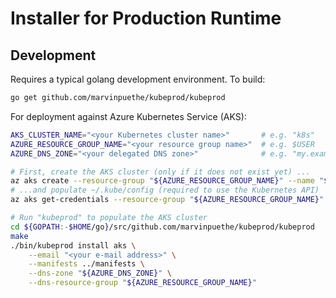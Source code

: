 # Installer for Production Runtime

## Development

Requires a typical golang development environment.  To build:

```sh
go get github.com/marvinpuethe/kubeprod/kubeprod
```

For deployment against Azure Kubernetes Service (AKS):

```sh
AKS_CLUSTER_NAME="<your Kubernetes cluster name>"       # e.g. "k8s"
AZURE_RESOURCE_GROUP_NAME="<your resource group name>"  # e.g. $USER
AZURE_DNS_ZONE="<your delegated DNS zone>"              # e.g. "my.example.com"

# First, create the AKS cluster (only if it does not exist yet) ...
az aks create --resource-group "${AZURE_RESOURCE_GROUP_NAME}" --name "${AKS_CLUSTER_NAME}" --node-count 3 --node-vm-size Standard_DS2_v2 --ssh-key-value ~/.ssh/id_rsa.pub --kubernetes-version 1.9.11
# ...and populate ~/.kube/config (required to use the Kubernetes API)
az aks get-credentials --resource-group "${AZURE_RESOURCE_GROUP_NAME}" --name "${AKS_CLUSTER_NAME}"

# Run "kubeprod" to populate the AKS cluster
cd ${GOPATH:-$HOME/go}/src/github.com/marvinpuethe/kubeprod/kubeprod
make
./bin/kubeprod install aks \
    --email "<your e-mail address>" \
    --manifests ../manifests \
    --dns-zone "${AZURE_DNS_ZONE}" \
    --dns-resource-group "${AZURE_RESOURCE_GROUP_NAME}"
```
